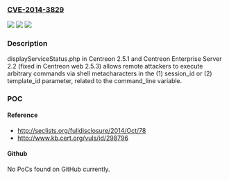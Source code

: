 ### [CVE-2014-3829](https://cve.mitre.org/cgi-bin/cvename.cgi?name=CVE-2014-3829)
![](https://img.shields.io/static/v1?label=Product&message=n%2Fa&color=blue)
![](https://img.shields.io/static/v1?label=Version&message=n%2Fa&color=blue)
![](https://img.shields.io/static/v1?label=Vulnerability&message=n%2Fa&color=brighgreen)

### Description

displayServiceStatus.php in Centreon 2.5.1 and Centreon Enterprise Server 2.2 (fixed in Centreon web 2.5.3) allows remote attackers to execute arbitrary commands via shell metacharacters in the (1) session_id or (2) template_id parameter, related to the command_line variable.

### POC

#### Reference
- http://seclists.org/fulldisclosure/2014/Oct/78
- http://www.kb.cert.org/vuls/id/298796

#### Github
No PoCs found on GitHub currently.

